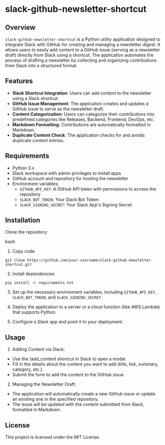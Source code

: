# slack-github-newsletter-shortcut

## Overview

`slack-github-newsletter-shortcut` is a Python utility application designed to integrate Slack with GitHub for creating and managing a newsletter digest. It allows users to easily add content to a GitHub issue (serving as a newsletter draft) directly from Slack using a shortcut. The application automates the process of drafting a newsletter by collecting and organizing contributions from Slack into a structured format.

## Features

- **Slack Shortcut Integration**: Users can add content to the newsletter using a Slack shortcut.
- **GitHub Issue Management**: The application creates and updates a GitHub issue to serve as the newsletter draft.
- **Content Categorization**: Users can categorize their contributions into predefined categories like Releases, Backend, Frontend, DevOps, etc.
- **Markdown Formatting**: Contributions are automatically formatted in Markdown.
- **Duplicate Content Check**: The application checks for and avoids duplicate content entries.

## Requirements

- Python 3.x
- Slack workspace with admin privileges to install apps
- GitHub account and repository for hosting the newsletter
- Environment variables:
  - `GITHUB_API_KEY`: A GitHub API token with permissions to access the repository
  - `SLACK_BOT_TOKEN`: Your Slack Bot Token
  - `SLACK_SIGNING_SECRET`: Your Slack App's Signing Secret

## Installation

Clone the repository:

bash

1. Copy code

```
git clone https://github.com/your-username/slack-github-newsletter-shortcut.git
```

2. Install dependencies

```
pip install -r requirements.txt
```

3. Set up the necessary environment variables, including `GITHUB_API_KEY`, `SLACK_BOT_TOKEN`, and `SLACK_SIGNING_SECRET`.

4. Deploy the application to a server or a cloud function (like AWS Lambda) that supports Python.

5. Configure a Slack app and point it to your deployment.

## Usage

1. Adding Content via Slack:

- Use the /add_content shortcut in Slack to open a modal.
- Fill in the details about the content you want to add (title, link, summary, category, etc.).
- Submit the form to add the content to the GitHub issue.

2. Managing the Newsletter Draft:

- The application will automatically create a new GitHub issue or update an existing one in the specified repository.
- The issue will be updated with the content submitted from Slack, formatted in Markdown.

## License

This project is licensed under the MIT License.
